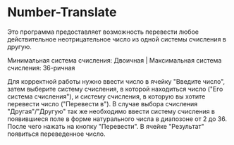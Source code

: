 # Number-Translate 

Это программа предоставляет возможность перевести любое действительное неотрицательное число из одной системы счисления в другую.

Минимальная система счисления: Двоичная  |  Максимальная система счисления: 36-ричная

Для корректной работы нужно ввести число в ячейку "Введите число", затем выберите систему счисления, в которой находиться число ("Его система счисления"), и систему счисления, в которую вы хотите перевести число ("Перевести в"). 
В случае выбора счисления "Другая"/"Другую" так же необходимо ввести систему счисления в появившиеся поле в форме натурального числа в диапозоне от 2 до 36.
После чего нажать на кнопку "Перевести". В ячейке "Результат" появиться переведенное число.


